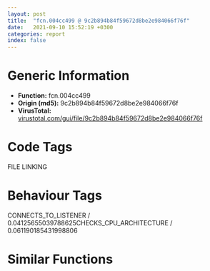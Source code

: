 ```yaml
---
layout: post
title:  "fcn.004cc499 @ 9c2b894b84f59672d8be2e984066f76f"
date:   2021-09-10 15:52:19 +0300
categories: report
index: false
---
```


# Generic Information
- **Function:** fcn.004cc499
- **Origin (md5):** 9c2b894b84f59672d8be2e984066f76f
- **VirusTotal:** [virustotal.com/gui/file/9c2b894b84f59672d8be2e984066f76f][virustotal_ref]

# Code Tags
<span class="tag" id="FILE">FILE</span>
<span class="tag" id="LINKING">LINKING</span>


# Behaviour Tags
<span class="bhv-tag" id="CONNECTS_TO_LISTENER">CONNECTS_TO_LISTENER / 0.04125655039788625</span><span class="bhv-tag" id="CHECKS_CPU_ARCHITECTURE">CHECKS_CPU_ARCHITECTURE / 0.061190185431998806</span>

# Similar Functions
<script type="text/javascript" src="https://www.gstatic.com/charts/loader.js"></script>
<script type="text/javascript">

    google.charts.load('current', {'packages':['corechart']});
    google.charts.setOnLoadCallback(drawChart);

    function drawChart() {
    var data = new google.visualization.DataTable();
        data.addColumn('number', 'X');
        data.addColumn('number', 'Y');
        data.addColumn({type: 'string', role: 'tooltip', 'p': {'html': true}});
        data.addColumn({'type': 'string', 'role': 'style'});
        
        data.addRows([
    [119.82003784179688, -58.21688461303711, '<b><a href="/report/fcn.004cc499@9c2b894b84f59672d8be2e984066f76f">fcn.004cc499</a><br>@9c2b894b84f59672d8be2e984066f76f</b><br>push ebp<br>mov ebp, esp<br>push ebx<br>push esi<br>mov esi, ecx<br>xor ebx, ebx<br>push edi<br>cmp dword[esi], ebx<br>je 0x4cc4ec<br>push 0x585ae4<br>call dword[sym.imp.KERNEL32.dll_GetModuleHandleW]<br>test eax, eax<br>je 0x4cc50c<br>push str.CreateFileTransactedW<br>push eax<br>call dword[sym.imp.KERNEL32.dll_GetProcAddress]<br>mov edi, eax<br>test edi, edi<br>je 0x4cc50c<br>push ebx<br>push ebx<br>push dword[esi]<br>mov ecx, edi<br>push dword[ebp+0x20]<br>push dword[ebp+0x1c]<br>push dword[ebp+0x18]<br>push dword[ebp+0x14]<br>push dword[ebp+0x10]<br>push dword[ebp+0xc]<br>push dword[ebp+8]<br>call fcn.00553897<br>call edi<br>jmp 0x4cc50f<br>cmp dword[esi+4], ebx<br>je 0x4cc50c<br>push ebx<br>push dword[ebp+0x1c]<br>push dword[ebp+0x18]<br>push dword[ebp+0x14]<br>push dword[ebp+0x10]<br>push dword[ebp+0xc]<br>push dword[ebp+8]<br>call dword[sym.imp.KERNEL32.dll_CreateFileW]<br>jmp 0x4cc50f<br>or eax, 0xffffffff<br>pop edi<br>pop esi<br>pop ebx<br>pop ebp<br>ret 0x1c<br><eoc> ', 'point { fill-color: #e0440e; }'],
[-119.82052612304688, 58.21688461303711, '<b><a href="/report/fcn.0042ce5c@9c2b894b84f59672d8be2e984066f76f">fcn.0042ce5c</a><br>@9c2b894b84f59672d8be2e984066f76f</b><br>push ebp<br>mov ebp, esp<br>push ebx<br>push esi<br>mov esi, ecx<br>xor ebx, ebx<br>push edi<br>cmp dword[esi], ebx<br>je 0x42cea1<br>push 0x587618<br>call dword[sym.imp.KERNEL32.dll_GetModuleHandleW]<br>test eax, eax<br>je 0x42ceb0<br>push str.RegDeleteKeyTransactedW<br>push eax<br>call dword[sym.imp.KERNEL32.dll_GetProcAddress]<br>mov edi, eax<br>test edi, edi<br>je 0x42ceb0<br>push ebx<br>push dword[esi]<br>mov ecx, edi<br>push ebx<br>push ebx<br>push dword[ebp+0xc]<br>push dword[ebp+8]<br>call fcn.00553897<br>call edi<br>jmp 0x42ceb3<br>cmp dword[esi+4], ebx<br>je 0x42ceb0<br>pop edi<br>pop esi<br>pop ebx<br>pop ebp<br>jmp dword[sym.imp.ADVAPI32.dll_RegDeleteKeyW]<br>xor eax, eax<br>inc eax<br>pop edi<br>pop esi<br>pop ebx<br>pop ebp<br>ret 8<br><eoc> ', 'null'],

        ]);

    var options = {
        title: 'Similarity Plot',
        legend: 'none',
        colors: ['#dedbd9', '#e6693e', '#ec8f6e', '#f3b49f', '#f6c7b6'],
        tooltip: {isHtml: true, trigger: 'both'},
        explorer: {
        actions: ["dragToZoom", "rightClickToReset"],
        },
        chartArea: {
        width: '80%',
        height: '80%'
        },
        width: '100%',
        height: '100%'
    };

    var chart = new google.visualization.ScatterChart(document.getElementById('chart_div'));

    chart.draw(data, options);
    }
    
</script>


<div id="chart_div" style="width: 100%px; height: 100%;"></div>

# Disassembled Code
{% highlight nasm %}

push ebp
mov ebp, esp
push ebx
push esi
mov esi, ecx
xor ebx, ebx
push edi
cmp dword[esi], ebx
je 0x4cc4ec
push 0x585ae4
call dword[sym.imp.KERNEL32.dll_GetModuleHandleW]
test eax, eax
je 0x4cc50c
push str.CreateFileTransactedW
push eax
call dword[sym.imp.KERNEL32.dll_GetProcAddress]
mov edi, eax
test edi, edi
je 0x4cc50c
push ebx
push ebx
push dword[esi]
mov ecx, edi
push dword[ebp+0x20]
push dword[ebp+0x1c]
push dword[ebp+0x18]
push dword[ebp+0x14]
push dword[ebp+0x10]
push dword[ebp+0xc]
push dword[ebp+8]
call fcn.00553897
call edi
jmp 0x4cc50f
cmp dword[esi+4], ebx
je 0x4cc50c
push ebx
push dword[ebp+0x1c]
push dword[ebp+0x18]
push dword[ebp+0x14]
push dword[ebp+0x10]
push dword[ebp+0xc]
push dword[ebp+8]
call dword[sym.imp.KERNEL32.dll_CreateFileW]
jmp 0x4cc50f
or eax, 0xffffffff
pop edi
pop esi
pop ebx
pop ebp
ret 0x1c

{% endhighlight %}

[virustotal_ref]: https://www.virustotal.com/gui/file/9c2b894b84f59672d8be2e984066f76f